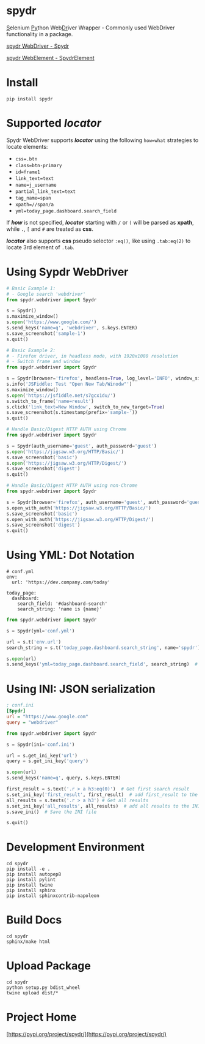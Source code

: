 # spydr
<u>S</u>elenium <u>Py</u>thon Web<u>Dr</u>iver Wrapper - Commonly used WebDriver functionality in a package.

[spydr WebDriver - Spydr](file:///C:/Users/ChenAaro/Projects/spydr/docs/source/spydr.html#spydr.webdriver.Spydr)

[spydr WebElement - SpydrElement](https://aaronchen.github.io/spydr/source/spydr.html#spydr.webdriver.SpydrElement)

# Install

`pip install spydr`

# Supported **_locator_**

Spydr WebDriver supports **_locator_** using the following `how=what` strategies to locate elements:

- `css=.btn`
- `class=btn-primary`
- `id=frame1`
- `link_text=text`
- `name=j_username`
- `partial_link_text=text`
- `tag_name=span`
- `xpath=//span/a`
- `yml=today_page.dashboard.search_field`

If **_how_** is not specified, **_locator_** starting with `/` or `(` will be parsed as **xpath**, while `.`, `[` and `#` are treated as **css**.

**_locator_** also supports **css** pseudo selector `:eq()`, like using `.tab:eq(2)` to locate 3rd element of `.tab`.

# Using Sypdr WebDriver

``` python
# Basic Example 1:
# - Google search 'webdriver'
from spydr.webdriver import Spydr

s = Spydr()
s.maximize_window()
s.open('https://www.google.com/')
s.send_keys('name=q', 'webdriver', s.keys.ENTER)
s.save_screenshot('sample-1')
s.quit()
```

``` python
# Basic Example 2:
# - Firefox driver, in headless mode, with 1920x1080 resolution
# - Switch frame and window
from spydr.webdriver import Spydr

s = Spydr(browser='firefox', headless=True, log_level='INFO', window_size='1920,1080')
s.info('JSFiddle: Test "Open New Tab/Winodw"')
s.maximize_window()
s.open('https://jsfiddle.net/s7gcx1du/')
s.switch_to_frame('name=result')
s.click('link_text=New Window', switch_to_new_target=True)
s.save_screenshot(s.timestamp(prefix='sample-'))
s.quit()
```

``` python
# Handle Basic/Digest HTTP AUTH using Chrome
from spydr.webdriver import Spydr

s = Spydr(auth_username='guest', auth_password='guest')
s.open('https://jigsaw.w3.org/HTTP/Basic/')
s.save_screenshot('basic')
s.open('https://jigsaw.w3.org/HTTP/Digest/')
s.save_screenshot('digest')
s.quit()
```

``` python
# Handle Basic/Digest HTTP AUTH using non-Chrome
from spydr.webdriver import Spydr

s = Spydr(browser='firefox', auth_username='guest', auth_password='guest')
s.open_with_auth('https://jigsaw.w3.org/HTTP/Basic/')
s.save_screenshot('basic')
s.open_with_auth('https://jigsaw.w3.org/HTTP/Digest/')
s.save_screenshot('digest')
s.quit()
```

# Using YML: Dot Notation

``` YML
# conf.yml
env:
  url: 'https://dev.company.com/today'

today_page:
  dashboard:
    search_field: '#dashboard-search'
    search_string: 'name is {name}'
```

``` python
from spydr.webdriver import Spydr

s = Spydr(yml='conf.yml')

url = s.t('env.url')
search_string = s.t('today_page.dashboard.search_string', name='spydr')

s.open(url)
s.send_keys('yml=today_page.dashboard.search_field', search_string)  # using yml as locator
```

# Using INI: JSON serialization
``` INI
; conf.ini
[Spydr]
url = "https://www.google.com"
query = "webdriver"
```

``` python
from spydr.webdriver import Spydr

s = Spydr(ini='conf.ini')

url = s.get_ini_key('url')
query = s.get_ini_key('query')

s.open(url)
s.send_keys('name=q', query, s.keys.ENTER)

first_result = s.text('.r > a h3:eq(0)')  # Get first search result
s.set_ini_key('first_result', first_result)  # add first_result to the INI file
all_results = s.texts('.r > a h3') # Get all results
s.set_ini_key('all_results', all_results)  # add all results to the INI file
s.save_ini()  # Save the INI file

s.quit()
```

# Development Environment

```
cd spydr
pip install -e .
pip install autopep8
pip install pylint
pip install twine
pip install sphinx
pip install sphinxcontrib-napoleon
```

# Build Docs

```
cd spydr
sphinx/make html
```

# Upload Package

```
cd spydr
python setup.py bdist_wheel
twine upload dist/*
```

# Project Home

[https://pypi.org/project/spydr/](https://pypi.org/project/spydr/)